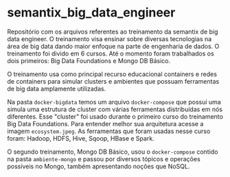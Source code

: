 # semantix_big_data_engineer

Repositório com os arquivos referentes ao treinamento da semantix de big data engineer. O treinamento visa ensinar sobre diversas tecnologias na área de big data dando maior enfoque na parte de engenharia de dados. O treinamento foi divido em 6 cursos. Até o momento foram trabalhados os dois primeiros: Big Data Foundations e Mongo DB Básico.

O treinamento usa como principal recurso educacional containers e redes de containers para simular clusters e ambientes que possuam ferramentas de big data amplamente utilizadas.

Na pasta `docker-bigdata` temos um arquivo `docker-compose` que possui uma simula uma estrutura de cluster com várias ferramentas distribuídas em nós diferentes. Esse "cluster" foi usado durante o primeiro curso do treinamento Big Data Foundations. Para entender melhor sua arquitetura acesse a imagem `ecosystem.jpeg`. As ferramentas que foram usadas nesse curso foram: Hadoop, HDFS, Hive, Sqoop, HBase e Spark.

O segundo treinamento, Mongo DB Básico, usou o `docker-compose` contido na pasta `ambiente-mongo` e passou por diversos tópicos e operações possíveis no Mongo, também apresentando noções que NoSQL.
